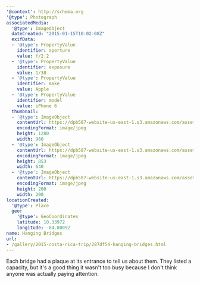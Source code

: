 ```yaml
---
'@context': http://schema.org
'@type': Photograph
associatedMedia:
  '@type': ImageObject
  dateCreated: "2015-01-15T10:02:08Z"
  exifData:
  - '@type': PropertyValue
    identifier: aperture
    value: f/2.2
  - '@type': PropertyValue
    identifier: exposure
    value: 1/30
  - '@type': PropertyValue
    identifier: make
    value: Apple
  - '@type': PropertyValue
    identifier: model
    value: iPhone 6
  thumbnail:
  - '@type': ImageObject
    contentUrl: https://dpb587-website-us-east-1.s3.amazonaws.com/asset/gallery/2015-costa-rica-trip/287df54-hanging-bridges~1280.jpg
    encodingFormat: image/jpeg
    height: 1280
    width: 960
  - '@type': ImageObject
    contentUrl: https://dpb587-website-us-east-1.s3.amazonaws.com/asset/gallery/2015-costa-rica-trip/287df54-hanging-bridges~640w.jpg
    encodingFormat: image/jpeg
    height: 853
    width: 640
  - '@type': ImageObject
    contentUrl: https://dpb587-website-us-east-1.s3.amazonaws.com/asset/gallery/2015-costa-rica-trip/287df54-hanging-bridges~200x200.jpg
    encodingFormat: image/jpeg
    height: 200
    width: 200
locationCreated:
  '@type': Place
  geo:
    '@type': GeoCoordinates
    latitude: 10.33972
    longitude: -84.80092
name: Hanging Bridges
url:
- /gallery/2015-costa-rica-trip/287df54-hanging-bridges.html
---
```


Each bridge had a plaque at its entrance to tell us about them. They listed a capacity, but it's a good thing it wasn't too busy because I don't think anyone was actually paying attention.
